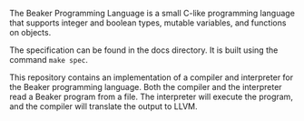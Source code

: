 
The Beaker Programming Language is a small C-like programming
language that supports integer and boolean types, mutable
variables, and functions on objects.

The specification can be found in the docs directory. It is
built using the command `make spec`.

This repository contains an implementation of a compiler and
interpreter for the Beaker programming language. Both the
compiler and the interpreter read a Beaker program from 
a file. The interpreter will execute the program, and the
compiler will translate the output to LLVM.

